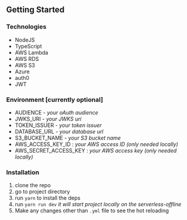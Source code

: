 ## Getting Started

### Technologies
- NodeJS
- TypeScript
- AWS Lambda
- AWS RDS
- AWS S3
- Azure
- auth0
- JWT

### Environment [currently optional]
- AUDIENCE - *your oAuth audience*
- JWKS_URI - *your JWKS uri*
- TOKEN_ISSUER - *your token issuer*
- DATABASE_URL - *your database url*
- S3_BUCKET_NAME - *your S3 bucket name*
- AWS_ACCESS_KEY_ID : *your AWS access ID (only needed locally)*
- AWS_SECRET_ACCESS_KEY : *your AWS access key (only needed locally)*

### Installation
1. clone the repo
2. go to project directory
3. run `yarn` to install the deps
4. run `yarn run dev` *it will start project locally on the serverless-offline*
5. Make any changes other than `.yml` file to see the hot reloading
